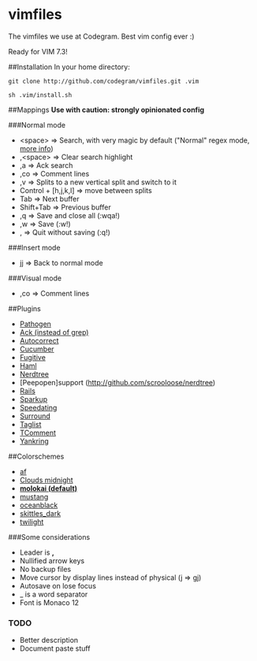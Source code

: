 # vimfiles

The vimfiles we use at Codegram. Best vim config ever :)

Ready for VIM 7.3!

##Installation
In your home directory:

    git clone http://github.com/codegram/vimfiles.git .vim

    sh .vim/install.sh

##Mappings
**Use with caution: strongly opinionated config**

###Normal mode
* &lt;space&gt; => Search, with very magic by default ("Normal" regex mode, [more info](http://vimdoc.sourceforge.net/htmldoc/pattern.html))
* ,&lt;space&gt; => Clear search highlight
* ,a => Ack search
* ,co => Comment lines
* ,v => Splits to a new vertical split and switch to it
* Control + [h,j,k,l] => move between splits
* Tab => Next buffer
* Shift+Tab => Previous buffer
* ,q => Save and close all (:wqa!)
* ,w => Save (:w!)
* ,<Esc> => Quit without saving (:q!)

###Insert mode
* jj => Back to normal mode

###Visual mode
* ,co => Comment lines

##Plugins
* [Pathogen](http://github.com/mileszs/ack.vim) 
* [Ack (instead of grep)](http://github.com/tpope/vim-fugitive)
* [Autocorrect](http://github.com/tsaleh/vim-tcomment)
* [Cucumber](http://github.com/tpope/vim-cucumber)
* [Fugitive](http://github.com/tpope/vim-fugitive)
* [Haml](http://github.com/tpope/vim-haml)
* [Nerdtree](http://github.com/rstacruz/sparkup)
* [Peepopen]support (http://github.com/scrooloose/nerdtree)
* [Rails](http://github.com/tpope/vim-rails)
* [Sparkup](http://github.com/panozzaj/vim-autocorrect)
* [Speedating](http://github.com/tpope/vim-speeddating)
* [Surround](http://github.com/tpope/vim-surround)
* [Taglist](http://github.com/chrismetcalf/vim-taglist)
* [TComment](http://www.vim.org/scripts/script.php?script_id=2423)
* [Yankring](http://github.com/chrismetcalf/vim-yankring)

##Colorschemes
*  [af](http://www.vim.org/scripts/script.php?script_id=950)
*  [Clouds midnight](http://forr.st/~yZn)
*  [**molokai (default)**](http://www.vim.org/scripts/script.php?script_id=2340)
*  [mustang](http://hcalves.deviantart.com/art/Mustang-Vim-Colorscheme-98974484)
*  [oceanblack](http://www.vim.org/scripts/script.php?script_id=603)
*  [skittles_dark](http://www.vim.org/scripts/script.php?script_id=2595)
*  [twilight](http://www.vim.org/scripts/script.php?script_id=1677)

###Some considerations
* Leader is **,**
* Nullified arrow keys
* No backup files
* Move cursor by display lines instead of physical (j => gj)
* Autosave on lose focus
* _ is a word separator
* Font is Monaco 12

### TODO
* Better description
* Document paste stuff
